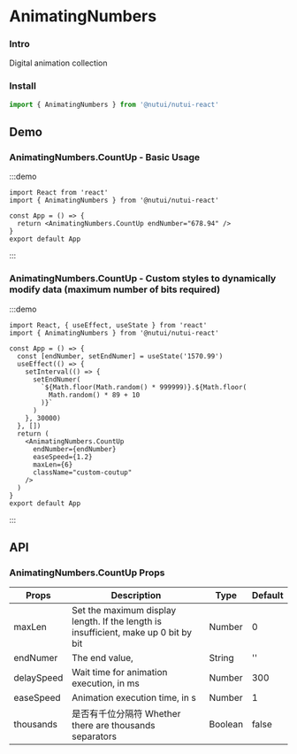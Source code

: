 # AnimatingNumbers 

### Intro

Digital animation collection

### Install

```javascript
import { AnimatingNumbers } from '@nutui/nutui-react'
```

## Demo

### AnimatingNumbers.CountUp - Basic Usage

:::demo

```tsx
import React from 'react'
import { AnimatingNumbers } from '@nutui/nutui-react'

const App = () => {
  return <AnimatingNumbers.CountUp endNumber="678.94" />
}
export default App
```

:::

### AnimatingNumbers.CountUp - Custom styles to dynamically modify data (maximum number of bits required)

:::demo

```tsx
import React, { useEffect, useState } from 'react'
import { AnimatingNumbers } from '@nutui/nutui-react'

const App = () => {
  const [endNumber, setEndNumer] = useState('1570.99')
  useEffect(() => {
    setInterval(() => {
      setEndNumer(
        `${Math.floor(Math.random() * 999999)}.${Math.floor(
          Math.random() * 89 + 10
        )}`
      )
    }, 30000)
  }, [])
  return (
    <AnimatingNumbers.CountUp
      endNumber={endNumber}
      easeSpeed={1.2}
      maxLen={6}
      className="custom-coutup"
    />
  )
}
export default App
```

:::

## API

### AnimatingNumbers.CountUp Props

| Props    | Description                             | Type   | Default           |
| ---------- | ---------------------------------- | ------- | ------ |
| maxLen     | Set the maximum display length. If the length is insufficient, make up 0 bit by bit | Number  | 0      |
| endNumer   | The end value,                       | String  | ''     |
| delaySpeed | Wait time for animation execution, in ms          | Number  | 300    |
| easeSpeed  | Animation execution time, in s               | Number  | 1      |
| thousands  | 是否有千位分隔符  Whether there are thousands separators                  | Boolean | false  |
